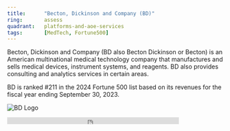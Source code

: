```yaml
---
title:      "Becton, Dickinson and Company (BD)"
ring:       assess
quadrant:   platforms-and-aoe-services
tags:       [MedTech, Fortune500]
---
```


Becton, Dickinson and Company (BD also Becton Dickinson or Becton) is an American multinational medical technology company that manufactures and sells medical devices, instrument systems, and reagents. BD also provides consulting and analytics services in certain areas.

BD is ranked #211 in the 2024 Fortune 500 list based on its revenues for the fiscal year ending September 30, 2023. 

![BD Logo](/BD_logo.png)

<iframe width="400" noresize="noresize" scrolling="no" height="16" frameborder="0" src="https://widgets.tc2000.com/WidgetServer.ashx?id=201485"></iframe>


